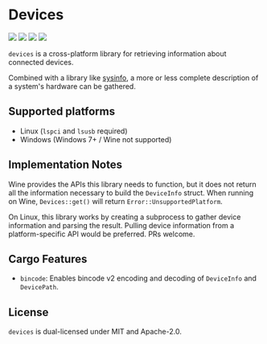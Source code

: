 # Devices
[![][img_version]][crates] [![][img_doc]][doc] [![][img_license]][license] [![][img_downloads]][crates]

`devices` is a cross-platform library for retrieving information about connected devices.

Combined with a library like [sysinfo](https://crates.io/crates/sysinfo), a more or less complete description of a system's hardware can be gathered.

## Supported platforms

- Linux (`lspci` and `lsusb` required)
- Windows (Windows 7+ / Wine not supported)

## Implementation Notes

Wine provides the APIs this library needs to function, but it does not return all the information necessary to build the `DeviceInfo` struct. When running on Wine, `Devices::get()` will return `Error::UnsupportedPlatform`.

On Linux, this library works by creating a subprocess to gather device information and parsing the result. Pulling device information from a platform-specific API would be preferred. PRs welcome.

## Cargo Features

- `bincode`: Enables bincode v2 encoding and decoding of `DeviceInfo` and `DevicePath`.

## License

`devices` is dual-licensed under MIT and Apache-2.0.

[img_version]: https://img.shields.io/crates/v/devices.svg
[img_doc]: https://img.shields.io/badge/rust-documentation-blue.svg
[img_license]: https://img.shields.io/badge/license-MIT%2FApache-blue.svg
[img_downloads]:https://img.shields.io/crates/d/devices.svg

[crates]: https://crates.io/crates/devices
[doc]: https://docs.rs/devices/
[license]: https://github.com/hankjordan/devices#license
